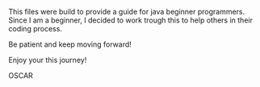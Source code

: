 
This files were build to provide a guide for java beginner programmers. Since I am a beginner, I decided to work trough this to help others in their coding process. 

Be patient and keep moving forward! 

Enjoy your this journey! 

OSCAR 
